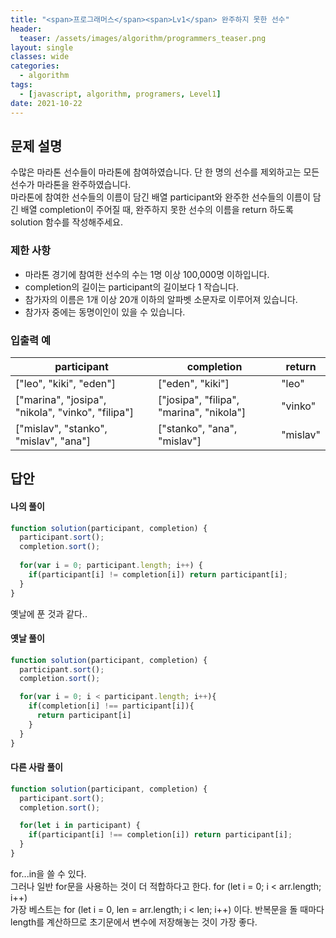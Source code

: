 ```yaml
---
title: "<span>프로그래머스</span><span>Lv1</span> 완주하지 못한 선수"
header:
  teaser: /assets/images/algorithm/programmers_teaser.png
layout: single
classes: wide
categories:
  - algorithm
tags:
  - [javascript, algorithm, programers, Level1]
date: 2021-10-22
---
```


## 문제 설명
수많은 마라톤 선수들이 마라톤에 참여하였습니다. 단 한 명의 선수를 제외하고는 모든 선수가 마라톤을 완주하였습니다.  
마라톤에 참여한 선수들의 이름이 담긴 배열 participant와 완주한 선수들의 이름이 담긴 배열 completion이 주어질 때, 완주하지 못한 선수의 이름을 return 하도록 solution 함수를 작성해주세요.

### 제한 사항
* 마라톤 경기에 참여한 선수의 수는 1명 이상 100,000명 이하입니다.
* completion의 길이는 participant의 길이보다 1 작습니다.
* 참가자의 이름은 1개 이상 20개 이하의 알파벳 소문자로 이루어져 있습니다.
* 참가자 중에는 동명이인이 있을 수 있습니다.

### 입출력 예

|participant|completion|return|
|-|-|-|
|["leo", "kiki", "eden"]|["eden", "kiki"]|"leo"|
|["marina", "josipa", "nikola", "vinko", "filipa"]|["josipa", "filipa", "marina", "nikola"]|"vinko"|
|["mislav", "stanko", "mislav", "ana"]|["stanko", "ana", "mislav"]|"mislav"|

## 답안
#### 나의 풀이
```javascript
function solution(participant, completion) {
  participant.sort();
  completion.sort();
    
  for(var i = 0; participant.length; i++) {
    if(participant[i] != completion[i]) return participant[i];
  }
}
```
옛날에 푼 것과 같다..

#### 옛날 풀이
```javascript
function solution(participant, completion) {
  participant.sort();
  completion.sort();

  for(var i = 0; i < participant.length; i++){
    if(completion[i] !== participant[i]){
      return participant[i]
    }
  }
}
```

#### 다른 사람 풀이
```javascript
function solution(participant, completion) {
  participant.sort();
  completion.sort();

  for(let i in participant) {
    if(participant[i] !== completion[i]) return participant[i];
  }
}
```
for...in을 쓸 수 있다.  
그러나 일반 for문을 사용하는 것이 더 적합하다고 한다. for (let i = 0; i < arr.length; i++)  
가장 베스트는 for (let i = 0, len = arr.length; i < len; i++) 이다. 반복문을 돌 때마다 length를 계산하므로 초기문에서 변수에 저장해놓는 것이 가장 좋다.

